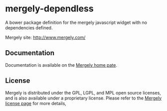 # mergely-dependless
A bower package definition for the mergely javascript widget with no dependencies defined.

Mergely site: http://www.mergely.com/

## Documentation

Documentation is available on the
[Mergely home pate](http://mergely.com/doc).

## License

Mergely is distributed under the GPL, LGPL, and MPL open source licenses,
and is also available under a proprietary license.  Please refer to the
[Mergely license page](http://mergely.com/license) for more details,
